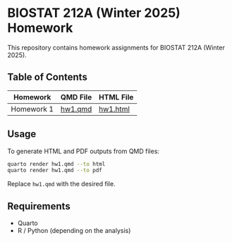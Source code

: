 # BIOSTAT 212A (Winter 2025) Homework

This repository contains homework assignments for BIOSTAT 212A (Winter 2025).

## Table of Contents

| Homework   | QMD File                 | HTML File                  |
|------------|--------------------------|----------------------------|
| Homework 1 | [hw1.qmd](./hw1/hw1.qmd) | [hw1.html](https://yuranshi.github.io/biostat-212a-homework/hw1/hw1.html) |

## Usage

To generate HTML and PDF outputs from QMD files:

``` sh
quarto render hw1.qmd --to html
quarto render hw1.qmd --to pdf
```

Replace `hw1.qmd` with the desired file.

## Requirements

-   Quarto
-   R / Python (depending on the analysis)
